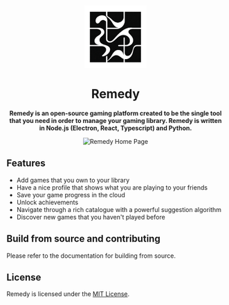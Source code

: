 <div align="center">

<img src="./resources/icon.png" width="144"/>

  <h1 align="center">Remedy</h1>

  <p align="center">
    <strong>Remedy is an open-source gaming platform created to be the single tool that you need in order to manage your gaming library. Remedy is written in Node.js (Electron, React, Typescript) and Python.</strong>
  </p>

![Remedy Home Page](./docs/screenshot.png)

</div>

## Features

- Add games that you own to your library
- Have a nice profile that shows what you are playing to your friends
- Save your game progress in the cloud
- Unlock achievements
- Navigate through a rich catalogue with a powerful suggestion algorithm
- Discover new games that you haven't played before

## Build from source and contributing

Please refer to the documentation for building from source.

## License

Remedy is licensed under the [MIT License](LICENSE).
